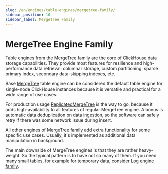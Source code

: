 ```yaml
---
slug: /en/engines/table-engines/mergetree-family/
sidebar_position: 10
sidebar_label: MergeTree Family
---
```


# MergeTree Engine Family

Table engines from the MergeTree family are the core of ClickHouse data storage capabilities. They provide most features for resilience and high-performance data retrieval: columnar storage, custom partitioning, sparse primary index, secondary data-skipping indexes, etc.

Base [MergeTree](../../../engines/table-engines/mergetree-family/mergetree.md) table engine can be considered the default table engine for single-node ClickHouse instances because it is versatile and practical for a wide range of use cases.

For production usage [ReplicatedMergeTree](../../../engines/table-engines/mergetree-family/replication.md) is the way to go, because it adds high-availability to all features of regular MergeTree engine. A bonus is automatic data deduplication on data ingestion, so the software can safely retry if there was some network issue during insert.

All other engines of MergeTree family add extra functionality for some specific use cases. Usually, it's implemented as additional data manipulation in background.

The main downside of MergeTree engines is that they are rather heavy-weight. So the typical pattern is to have not so many of them. If you need many small tables, for example for temporary data, consider [Log engine family](../../../engines/table-engines/log-family/index.md).
